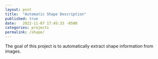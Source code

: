 ```yaml
---
layout: post
title:  "Automatic Shape Description"
published: true
date:   2022-11-07 17:45:33 -0500
categories: projects
permalink: /shape/
---
```


The goal of this project is to automatically extract shape information from images.
